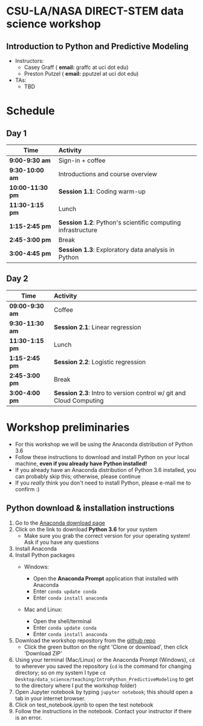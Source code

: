 # CSU-LA/NASA DIRECT-STEM data science workshop
## Introduction to Python and Predictive Modeling

- Instructors: 
    - Casey Graff ( **email:** graffc at uci dot edu)
    - Preston Putzel ( **email:** pputzel at uci dot edu)
- TAs:
    - TBD


# Schedule

## Day 1

| Time                       | Activity                                                                    |
| -------------------------- |:----------------------------------------------------------------------------|
| **9:00-9:30 am**          | Sign-in + coffee                                                            |
| **9:30-10:00 am**           | Introductions and course overview                                           |
| **10:00-11:30 pm**          | __Session 1.1__: Coding warm-up                                      |
| **11:30-1:15 pm**          | Lunch
| **1:15-2:45 pm**           | __Session 1.2__: Python's scientific computing infrastructure               |
| **2:45-3:00 pm**           | Break                                                                |
| **3:00-4:45 pm**           | __Session 1.3__: Exploratory data analysis in Python        |

## Day 2

| Time                       | Activity                                                                    |
| -------------------------- |:----------------------------------------------------------------------------|
| **09:00-9:30 am**          | Coffee                                                                      |
| **9:30-11:30 am**          | __Session 2.1__: Linear regression                             |
| **11:30-1:15 pm**          | Lunch                                                                       |
| **1:15-2:45 pm**           | __Session 2.2__: Logistic regression                             |
| **2:45-3:00 pm**           | Break |
| **3:00-4:00 pm**           | __Session 2.3__: Intro to version control w/ git and Cloud Computing |


# Workshop preliminaries


- For this workshop we will be using the Anaconda distribution of Python 3.6
- Follow these instructions to download and install Python on your local machine, **even if you already have Python installed!**
- If you already have an Anaconda distribution of Python 3.6 installed, you can probably skip this; otherwise, please continue
- If you *really* think you don't need to install Python, please e-mail me to confirm :)

## Python download & installation instructions 
1. Go to the [Anaconda download page](https://www.anaconda.com/download/)
2. Click on the link to download **Python 3.6** for your system
	- Make sure you grab the correct version for your operating system! Ask if you have any questions
3. Install Anaconda
4. Install Python packages
	- Windows:
		- Open the **Anaconda Prompt** application that installed with Anaconda
		- Enter `conda update conda`
		- Enter `conda install anaconda`

	- Mac and Linux:
		- Open the shell/terminal
		- Enter `conda update conda`
		- Enter `conda install anaconda`
5. Download the workshop repository from the [github repo](https://github.com/caseyagraff/IntroPython_PredictiveModeling)
	- Click the green button on the right 'Clone or download', then click 'Download ZIP'
6. Using your terminal (Mac/Linux) or the Anaconda Prompt (Windows), `cd` to wherever you saved the repository (`cd` is the command for changing directory; so on my system I type `cd Desktop/data_science/teaching/IntroPython_PredictiveModeling` to get to the directory where I put the workshop folder)
7. Open Jupyter notebook by typing `jupyter notebook`; this should open a tab in your internet browser.
8. Click on test_notebook.ipynb to open the test notebook
9. Follow the instructions in the notebook. Contact your instructor if there is an error.
